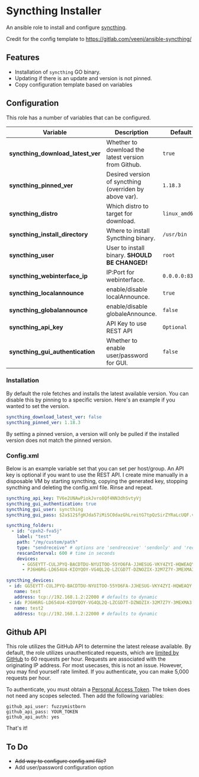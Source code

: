 # Syncthing Installer

An ansible role to install and configure [syncthing](https://www.syncthing.net).

Credit for the config template to https://gitlab.com/veenj/ansible-syncthing/

## Features

- Installation of `syncthing` GO binary.
- Updating if there is an update and version is not pinned.
- Copy configuration template based on variables

## Configuration

This role has a number of variables that can be configured.

| Variable                            | Description                                              | Default           |
| ----------------------------------- | -------------------------------------------------------- | ----------------- |
| **syncthing_download_latest_ver**   | Whether to download the latest version from Github.      | `true`
| **syncthing_pinned_ver**            | Desired version of syncthing (overriden by above var).   | `1.18.3`
| **syncthing_distro**                | Which distro to target for download.                     | `linux_amd64`
| **syncthing_install_directory**     | Where to install Syncthing binary.                       | `/usr/bin`
| **syncthing_user**                  | User to install binary.  **SHOULD BE CHANGED!**          | `root`
| **syncthing_webinterface_ip**       | IP:Port for webinterface.                                | `0.0.0.0:8384`
| **syncthing_localannounce**         | enable/disable localAnnounce.                            | `true`
| **syncthing_globalannounce**        | enable/disable globaleAnnounce.                          | `false`
| **syncthing_api_key**               | API Key to use REST API                                  | `Optional`
| **syncthing_gui_authentication**    | Whether to enable user/password for GUI.                 | `false`


### Installation

By default the role fetches and installs the latest available version.  You can disable this by pinning to a specific version.  Here's an example if you wanted to set the version.

```yaml
syncthing_download_latest_ver: false
syncthing_pinned_ver: 1.18.3
```
By setting a pinned version, a version will only be pulled if the installed version does not match the pinned version.

### Config.xml

Below is an example variable set that you can set per host/group.  An API key is optional if you want to use the REST API.  I create mine manually in a disposable VM by starting syncthing, copying the generated key, stopping syncthing and deleting the config.xml file.  Rinse and repeat.

```yaml
syncthing_api_key: TV6e2UNAwPiokJvro8Qf4NN3dhSvtyVj
syncthing_gui_authentication: true
syncthing_gui_user: syncthing
syncthing_gui_pass: $2a$12$fgHJda57iMiSC0dazGhLreitG7tpQzSirZYRaLcUQF.vI8tpWfVzC # change_me in bcrypt

syncthing_folders:
  - id: "cpxh2-fva5j"
    label: "test"
    path: "/my/custom/path"
    type: "sendreceive" # options are 'sendreceive' 'sendonly' and 'receiveonly'
    rescanInterval: 600 # time in seconds
    devices:
      - GG5EYTT-CULJPYQ-BACDTDU-NYUITOO-55YO6FA-JJHESUG-VKY4ZYI-HQWEAQY
      - PJ6H6RG-LD654U4-KIOYQOY-VG4QL2Q-LZCGD7T-DZNOZIX-32M7Z7Y-3MEXMA3

syncthing_devices:
 - id: GG5EYTT-CULJPYQ-BACDTDU-NYUITOO-55YO6FA-JJHESUG-VKY4ZYI-HQWEAQY
   name: test
   address: tcp://192.168.1.2:22000 # defaults to dynamic
 - id: PJ6H6RG-LD654U4-KIOYQOY-VG4QL2Q-LZCGD7T-DZNOZIX-32M7Z7Y-3MEXMA3
   name: test2
   address: tcp://192.168.1.2:22000 # defaults to dynamic
```

## Github API

This role utilizes the GitHub API to determine the latest release available.  By default, the role utilizes unauthenticated requests, which are [limited by GitHub](https://docs.github.com/en/rest/overview/resources-in-the-rest-api#rate-limiting) to 60 requests per hour.  Requests are associated with the originating IP address.  For most usecases, this is not an issue.  However, you may find yourself rate limited.  If you authenticate, you can make 5,000 requests per hour.

To authenticate, you must obtain a [Personal Access Token](https://github.com/settings/tokens/new).  The token does not need any scopes selected.  Then add the following variables:

```
github_api_user: fuzzymistborn
github_api_pass: YOUR_TOKEN
github_api_auth: yes
```

That's it!

## To Do
- ~~Add way to configure config.xml file?~~
- Add user/password configuration option